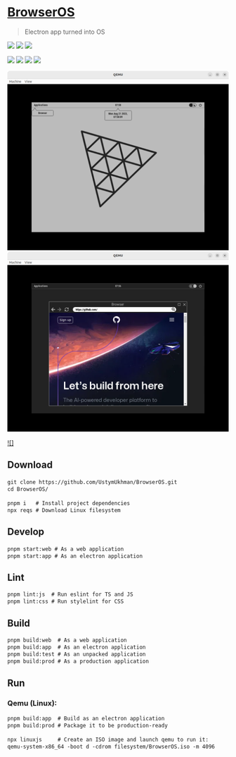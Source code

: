 # [BrowserOS](https://ustymukhman.github.io/BrowserOS/dist) #

> Electron app turned into OS

![](https://img.shields.io/github/package-json/dependency-version/UstymUkhman/BrowserOS/dev/typescript?style=flat-square)
![](https://img.shields.io/github/package-json/dependency-version/UstymUkhman/BrowserOS/solid-js?style=flat-square)
![](https://img.shields.io/github/package-json/dependency-version/UstymUkhman/BrowserOS/dev/vite?style=flat-square)

![](https://img.shields.io/github/deployments/UstymUkhman/BrowserOS/github-pages?style=flat-square)
![](https://img.shields.io/github/repo-size/UstymUkhman/BrowserOS?color=yellowgreen&style=flat-square)
![](https://img.shields.io/github/package-json/v/UstymUkhman/BrowserOS?color=orange&style=flat-square)
![](https://img.shields.io/github/license/UstymUkhman/BrowserOS?color=lightgrey&style=flat-square)

![](./public/assets/images/preview/light.png)
![](./public/assets/images/preview/dark.png)

[![]](https://github.com/UstymUkhman/BrowserOS/assets/9247261/cc92e304-9ff2-4d80-9d60-739566c7f34c)

## Download ##

```
git clone https://github.com/UstymUkhman/BrowserOS.git
cd BrowserOS/

pnpm i   # Install project dependencies
npx reqs # Download Linux filesystem
```

## Develop ##

```
pnpm start:web # As a web application
pnpm start:app # As an electron application
```

## Lint ##

```
pnpm lint:js  # Run eslint for TS and JS
pnpm lint:css # Run stylelint for CSS
```

## Build ##

```
pnpm build:web  # As a web application
pnpm build:app  # As an electron application
pnpm build:test # As an unpacked application
pnpm build:prod # As a production application
```

## Run ##

### Qemu (Linux): ###

```
pnpm build:app  # Build as an electron application
pnpm build:prod # Package it to be production-ready

npx linuxjs     # Create an ISO image and launch qemu to run it:
qemu-system-x86_64 -boot d -cdrom filesystem/BrowserOS.iso -m 4096
```
